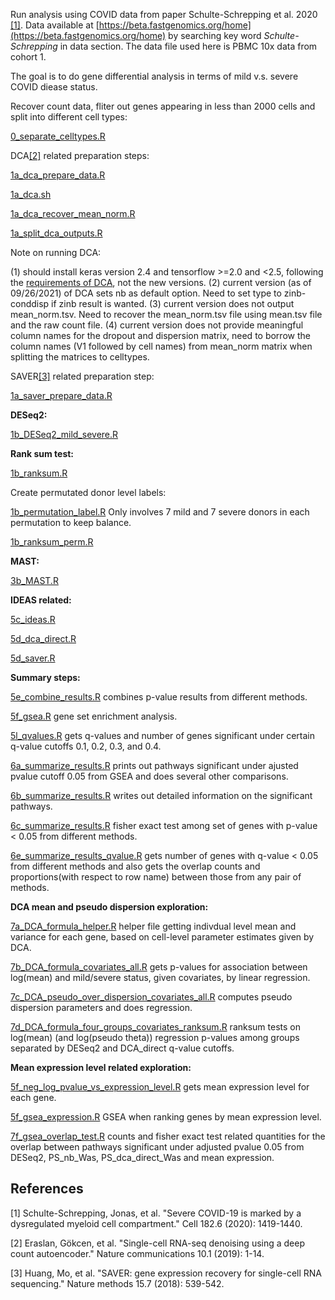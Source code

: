 Run analysis using COVID data from paper Schulte-Schrepping et al. 2020 [[1]](#1). Data available at [https://beta.fastgenomics.org/home](https://beta.fastgenomics.org/home) by searching key word *Schulte-Schrepping* in data section. The data file used here is PBMC 10x data from cohort 1.  

The goal is to do gene differential analysis in terms of mild v.s. severe COVID diease status. 

Recover count data, fliter out genes appearing in less than 2000 cells and split into different cell types:

[0_separate_celltypes.R](https://github.com/Sun-lab/ideas_pipeline/blob/main/COVID/0_separate_celltypes.R) 

DCA[[2]](#2) related preparation steps:

[1a_dca_prepare_data.R](https://github.com/Sun-lab/ideas_pipeline/blob/main/COVID/1a_dca_prepare_data.R)

[1a_dca.sh](https://github.com/Sun-lab/ideas_pipeline/blob/main/COVID/1a_dca.sh)

[1a_dca_recover_mean_norm.R](https://github.com/Sun-lab/ideas_pipeline/blob/main/COVID/1a_dca_recover_mean_norm.R)

[1a_split_dca_outputs.R](https://github.com/Sun-lab/ideas_pipeline/blob/main/COVID/1a_split_dca_outputs.R)

Note on running DCA: 

(1) should install keras version 2.4 and tensorflow >=2.0 and <2.5, following the [requirements of DCA](https://github.com/theislab/dca/blob/master/setup.py),  not the new versions.  (2) current version (as of 09/26/2021) of DCA sets nb as default option. Need to set type to zinb-conddisp if zinb result is wanted. (3) current version does not output mean\_norm.tsv. Need to recover the mean\_norm.tsv file using mean.tsv file and the raw count file.  (4) current version does not provide meaningful column names for the dropout and dispersion matrix, need to borrow the column names (V1 followed by cell names) from mean\_norm matrix when splitting the matrices to celltypes. 

SAVER[[3]](#3) related preparation step:

[1a_saver_prepare_data.R](https://github.com/Sun-lab/ideas_pipeline/blob/main/COVID/1a_saver_prepare_data.R)

**DESeq2:**

[1b_DESeq2_mild_severe.R](https://github.com/Sun-lab/ideas_pipeline/blob/main/COVID/1b_DESeq2_mild_severe.R) 



**Rank sum test:**

[1b_ranksum.R](https://github.com/Sun-lab/ideas_pipeline/blob/main/COVID/1b_ranksum.R) 

Create permutated donor level labels:

[1b_permutation_label.R](https://github.com/Sun-lab/ideas_pipeline/blob/main/COVID/1b_permutation_label.R) Only involves 7 mild and 7 severe donors in each permutation to keep balance.

[1b_ranksum_perm.R](https://github.com/Sun-lab/ideas_pipeline/blob/main/COVID/1b_ranksum_perm.R)


**MAST:**

[3b_MAST.R](https://github.com/Sun-lab/ideas_pipeline/blob/main/COVID/3b_MAST.R) 


**IDEAS related:**

[5c_ideas.R](https://github.com/Sun-lab/ideas_pipeline/blob/main/COVID/5c_ideas.R)

[5d_dca_direct.R](https://github.com/Sun-lab/ideas_pipeline/blob/main/COVID/5d_dca_direct.R)

[5d_saver.R](https://github.com/Sun-lab/ideas_pipeline/blob/main/COVID/5d_saver.R)


**Summary steps:**

[5e_combine_results.R](https://github.com/Sun-lab/ideas_pipeline/blob/main/COVID/5e_combine_results.R) combines p-value results from different methods.

[5f_gsea.R](https://github.com/Sun-lab/ideas_pipeline/blob/main/COVID/5f_gsea.R) gene set enrichment analysis. 

[5l_qvalues.R](https://github.com/Sun-lab/ideas_pipeline/blob/main/COVID/5l_qvalues.R) gets q-values and number of genes significant under certain q-value cutoffs 0.1, 0.2, 0.3, and 0.4. 

[6a_summarize_results.R](https://github.com/Sun-lab/ideas_pipeline/blob/main/COVID/6a_summarize_results.R) prints out pathways significant under ajusted pvalue cutoff 0.05 from GSEA and does several other comparisons.

[6b_summarize_results.R](https://github.com/Sun-lab/ideas_pipeline/blob/main/COVID/6b_summarize_results.R) writes out detailed information on the significant pathways. 

[6c_summarize_results.R](https://github.com/Sun-lab/ideas_pipeline/blob/main/COVID/6c_summarize_results.R) fisher exact test among set of genes with p-value < 0.05 from different methods. 

[6e_summarize_results_qvalue.R](https://github.com/Sun-lab/ideas_pipeline/blob/main/COVID/6e_summarize_results_qvalue.R) gets number of genes with q-value < 0.05 from different methods and also gets the overlap counts and proportions(with respect to row name) between those from any pair of methods. 

**DCA mean and pseudo dispersion exploration:**

[7a_DCA_formula_helper.R](https://github.com/Sun-lab/ideas_pipeline/blob/main/COVID/7a_DCA_formula_helper.R) helper file getting indivdual level mean and variance for each gene, based on cell-level parameter estimates given by DCA. 

[7b_DCA_formula_covariates_all.R](https://github.com/Sun-lab/ideas_pipeline/blob/main/COVID/7b_DCA_formula_covariates_all.R) gets p-values for association between log(mean) and mild/severe status, given covariates, by linear regression. 

[7c_DCA_pseudo_over_dispersion_covariates_all.R](https://github.com/Sun-lab/ideas_pipeline/blob/main/COVID/7c_DCA_pseudo_over_dispersion_covariates_all.R) computes pseudo dispersion parameters and does regression. 

[7d_DCA_formula_four_groups_covariates_ranksum.R](https://github.com/Sun-lab/ideas_pipeline/blob/main/COVID/7d_DCA_formula_four_groups_covariates_ranksum.R) ranksum tests on log(mean) 
(and log(pseudo theta)) regression p-values among groups separated by DESeq2 and DCA\_direct q-value cutoffs.

**Mean expression level related exploration:**

[5f_neg_log_pvalue_vs_expression_level.R](https://github.com/Sun-lab/ideas_pipeline/blob/main/COVID/5f_neg_log_pvalue_vs_expression_level.R) gets mean expression level for each gene. 

[5f_gsea_expression.R](https://github.com/Sun-lab/ideas_pipeline/blob/main/COVID/5f_gsea_expression.R) GSEA when ranking genes by mean expression level. 

[7f_gsea_overlap_test.R](https://github.com/Sun-lab/ideas_pipeline/blob/main/COVID/7f_gsea_overlap_test.R) counts and fisher exact test related quantities for the overlap between pathways significant under adjusted pvalue 0.05 from DESeq2, PS\_nb\_Was, PS\_dca\_direct\_Was and mean expression. 




## References
<a id="1">[1]</a> 
Schulte-Schrepping, Jonas, et al. "Severe COVID-19 is marked by a dysregulated myeloid cell compartment." Cell 182.6 (2020): 1419-1440.

<a id="2">[2]</a> 
Eraslan, Gökcen, et al. "Single-cell RNA-seq denoising using a deep count autoencoder." Nature communications 10.1 (2019): 1-14.

<a id="3">[3]</a> 
Huang, Mo, et al. "SAVER: gene expression recovery for single-cell RNA sequencing." Nature methods 15.7 (2018): 539-542.
